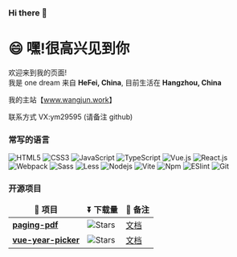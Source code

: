 ### Hi there 👋

<!--
**wj100/wj100** is a ✨ _special_ ✨ repository because its `README.md` (this file) appears on your GitHub profile.

Here are some ideas to get you started:

- 🔭 I’m currently working on ...
- 🌱 I’m currently learning ...
- 👯 I’m looking to collaborate on ...
- 🤔 I’m looking for help with ...
- 💬 Ask me about ...
- 📫 How to reach me: ...
- 😄 Pronouns: ...
- ⚡ Fun fact: ...
-->
<h1>😄  嘿!很高兴见到你</h1>

<p>欢迎来到我的页面! </br> 我是 one dream 来自 <b>HeFei, China</b>, 目前生活在  <b>Hangzhou, China</b></p>

<p>我的主站【<a href="http://www.wangjun.work/">www.wangjun.work</a>】

<p>联系方式 VX:ym29595 (请备注 github)</p>

<h3>常写的语言</h3>

![HTML5](https://img.shields.io/badge/-HTML5-%23E44D27?style=for-the-badge&logo=html5&logoColor=ffffff)
![CSS3](https://img.shields.io/badge/-CSS3-%231572B6?style=for-the-badge&logo=css3)
![JavaScript](https://img.shields.io/badge/-JavaScript-%23F7DF1C?style=for-the-badge&logo=javascript&logoColor=000000&labelColor=%23F7DF1C&color=%23FFCE5A)
![TypeScript](https://img.shields.io/badge/-TypeScript-007ACC?style=for-the-badge&logo=typescript&logoColor=white)
![Vue.js](https://img.shields.io/badge/-Vue.js-%232c3e50?style=for-the-badge&logo=Vue.js)
![React.js](https://img.shields.io/badge/-React.js-%232c3e50?style=for-the-badge&logo=react)
![Webpack](https://img.shields.io/badge/-Webpack-%232C3A42?style=for-the-badge&logo=webpack)
<img alt="Sass" src="https://img.shields.io/badge/-Sass-CC6699?style=for-the-badge&logo=sass&logoColor=white" />
<img alt="Less" src="https://img.shields.io/badge/-less-1d365d?style=for-the-badge&logo=less&logoColor=white" />
<img alt="Nodejs" src="https://img.shields.io/badge/-Nodejs-43853d?style=for-the-badge&logo=Node.js&logoColor=white" />
<img alt="Vite" src="https://img.shields.io/badge/-Vite-84c255?style=for-the-badge&logo=Vite&logoColor=white" />
<img alt="Npm" src="https://img.shields.io/badge/-Npm-CB3837?style=for-the-badge&logo=Npm&logoColor=white" />
![ESlint](https://img.shields.io/badge/-ESLint-%234B32C3?style=for-the-badge&logo=eslint)
![Git](https://img.shields.io/badge/-Git-%23F05032?style=for-the-badge&logo=git&logoColor=%23ffffff)




<h3>开源项目</h3>

<table>
  <thead align="center">
      <tr border: none;>
      <td><b>🎁 项目</b></td>
      <td><b>⏬ 下载量</b></td>
      <td><b>💬 备注</b></td>
    </tr>
  </thead>
  <tbody>
    <tr>
      <td><a href="https://github.com/wj100/paging-pdf"><b>paging-pdf</b></a></td>
      <td><img alt="Stars" src="https://img.shields.io/npm/dt/paging-pdf.svg"/></td>
      <td><a href="https://github.com/wj100/paging-pdf/blob/master/README.md">文档</a></td>
    </tr>
    <tr>
      <td><a href="https://github.com/wj100/vue-year-picker"><b>vue-year-picker</b></a></td>
      <td><img alt="Stars" src="https://img.shields.io/npm/dt/vue-year-picker.svg"/></td>
      <td><a href="https://github.com/wj100/vue-year-picker/blob/master/README.md">文档</a></td>
    </tr>
  </tbody>
</table>
